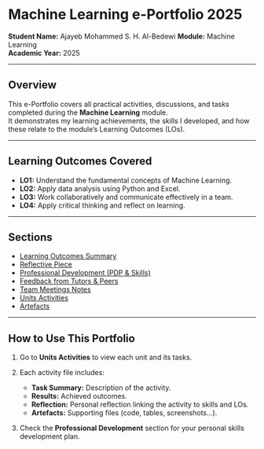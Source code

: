 # Machine Learning e-Portfolio 2025

**Student Name:** Ajayeb Mohammed S. H. Al-Bedewi
**Module:** Machine Learning  
**Academic Year:** 2025  

---

## Overview
This e-Portfolio covers all practical activities, discussions, and tasks completed during the **Machine Learning** module.  
It demonstrates my learning achievements, the skills I developed, and how these relate to the module’s Learning Outcomes (LOs).

---

## Learning Outcomes Covered
- **LO1:** Understand the fundamental concepts of Machine Learning.  
- **LO2:** Apply data analysis using Python and Excel.  
- **LO3:** Work collaboratively and communicate effectively in a team.  
- **LO4:** Apply critical thinking and reflect on learning.

---

## Sections
- [Learning Outcomes Summary](docs/Learning_Outcomes.md)  
- [Reflective Piece](docs/Reflection.md)  
- [Professional Development (PDP & Skills)](docs/PDP_Skills_Matrix.md)  
- [Feedback from Tutors & Peers](docs/Feedback.md)  
- [Team Meetings Notes](docs/Team_Meetings.md)  
- [Units Activities](units/)  
- [Artefacts](artefacts/)

---

## How to Use This Portfolio
1. Go to **Units Activities** to view each unit and its tasks.  
2. Each activity file includes:
   - **Task Summary:** Description of the activity.  
   - **Results:** Achieved outcomes.  
   - **Reflection:** Personal reflection linking the activity to skills and LOs.  
   - **Artefacts:** Supporting files (code, tables, screenshots…).  

3. Check the **Professional Development** section for your personal skills development plan.
